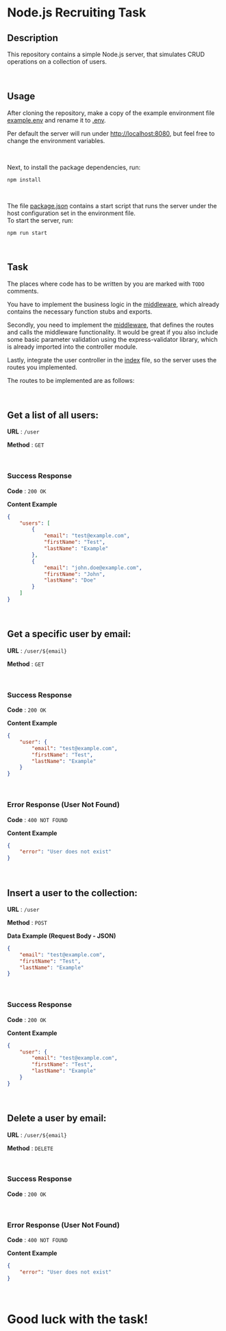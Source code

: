 # Node.js Recruiting Task

## Description
This repository contains a simple Node.js server, that simulates CRUD operations on a collection of users.

<br>

## Usage
After cloning the repository, make a copy of the example environment file [example.env](./example.env) and rename it to [.env](./.env).

Per default the server will run under [http://localhost:8080](http://localhost:8080), but feel free to change the environment variables.

<br>

Next, to install the package dependencies, run:

```console
npm install
```

<br>

The file [package.json](./package.json) contains a start script that runs the server under the host configuration set in the environment file.<br>
To start the server, run:

```console
npm run start
```

<br>

## Task
The places where code has to be written by you are marked with `TODO` comments.

You have to implement the business logic in the [middleware](./src/middleware/user.middleware.ts), which already contains the necessary function stubs and exports.

Secondly, you need to implement the [middleware](./src/controller/user.controller.ts), that defines the routes and calls the middleware functionality. It would be great if you also include some basic parameter validation using the express-validator library, which is already imported into the controller module.

Lastly, integrate the user controller in the [index](./src/index.ts) file, so the server uses the routes you implemented.

The routes to be implemented are as follows:

<br>

## Get a list of all users:

**URL** : `/user`

**Method** : `GET`

<br>

### Success Response

**Code** : `200 OK`

**Content Example**

```json
{
    "users": [
        {
            "email": "test@example.com",
            "firstName": "Test",
            "lastName": "Example"
        },
        {
            "email": "john.doe@example.com",
            "firstName": "John",
            "lastName": "Doe"
        }
    ]
}
```

<br>

## Get a specific user by email:

**URL** : `/user/${email}`

**Method** : `GET`

<br>

### Success Response

**Code** : `200 OK`

**Content Example**

```json
{
    "user": {
        "email": "test@example.com",
        "firstName": "Test",
        "lastName": "Example"
    }
}
```

<br>

### Error Response (User Not Found)

**Code** : `400 NOT FOUND`

**Content Example**

```json
{
    "error": "User does not exist"
}
```

<br>

## Insert a user to the collection:

**URL** : `/user`

**Method** : `POST`

**Data Example (Request Body - JSON)**

```json
{
    "email": "test@example.com",
    "firstName": "Test",
    "lastName": "Example"
}
```

<br>

### Success Response

**Code** : `200 OK`

**Content Example**

```json
{
    "user": {
        "email": "test@example.com",
        "firstName": "Test",
        "lastName": "Example"
    }
}
```

<br>

## Delete a user by email:

**URL** : `/user/${email}`

**Method** : `DELETE`

<br>

### Success Response

**Code** : `200 OK`

<br>

### Error Response (User Not Found)

**Code** : `400 NOT FOUND`

**Content Example**

```json
{
    "error": "User does not exist"
}
```

<br>

#
# Good luck with the task!